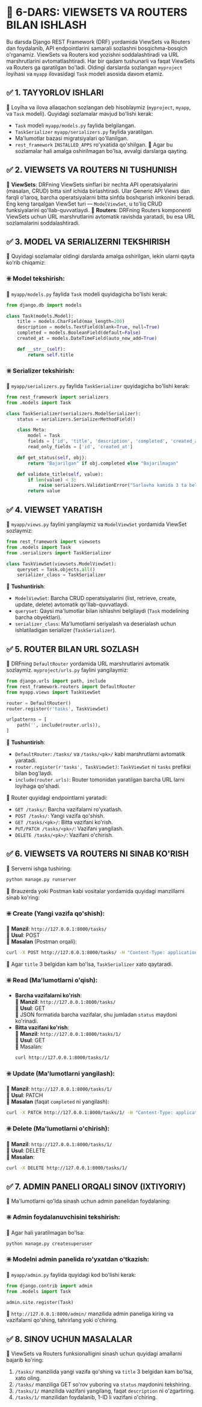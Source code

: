 # 🧩 6-DARS: VIEWSETS VA ROUTERS BILAN ISHLASH

Bu darsda Django REST Framework (DRF) yordamida ViewSets va Routers dan foydalanib, API endpointlarini samarali sozlashni bosqichma-bosqich o'rganamiz. ViewSets va Routers kod yozishni soddalashtiradi va URL marshrutlarini avtomatlashtiradi. Har bir qadam tushunarli va faqat ViewSets va Routers ga qaratilgan bo'ladi. Oldingi darslarda sozlangan `myproject` loyihasi va `myapp` ilovasidagi `Task` modeli asosida davom etamiz.

## ✅ 1. TAYYORLOV ISHLARI
📌 Loyiha va ilova allaqachon sozlangan deb hisoblaymiz (`myproject`, `myapp`, va `Task` modeli). Quyidagi sozlamalar mavjud bo'lishi kerak:
- `Task` modeli `myapp/models.py` faylida belgilangan.
- `TaskSerializer` `myapp/serializers.py` faylida yaratilgan.
- Ma'lumotlar bazasi migratsiyalari qo'llanilgan.
- `rest_framework` `INSTALLED_APPS` ro'yxatida qo'shilgan.
📌 Agar bu sozlamalar hali amalga oshirilmagan bo'lsa, avvalgi darslarga qayting.

## ✅ 2. VIEWSETS VA ROUTERS NI TUSHUNISH
📌 **ViewSets**: DRFning ViewSets sinflari bir nechta API operatsiyalarini (masalan, CRUD) bitta sinf ichida birlashtiradi. Ular Generic API Views dan farqli o'laroq, barcha operatsiyalarni bitta sinfda boshqarish imkonini beradi. Eng keng tarqalgan ViewSet turi — `ModelViewSet`, u to'liq CRUD funksiyalarini qo'llab-quvvatlaydi.
📌 **Routers**: DRFning Routers komponenti ViewSets uchun URL marshrutlarini avtomatik ravishda yaratadi, bu esa URL sozlamalarini soddalashtiradi.

## ✅ 3. MODEL VA SERIALIZERNI TEKSHIRISH
📌 Quyidagi sozlamalar oldingi darslarda amalga oshirilgan, lekin ularni qayta ko'rib chiqamiz:

### ❇️ **Model tekshirish**:
📌 `myapp/models.py` faylida `Task` modeli quyidagicha bo'lishi kerak:
```python
from django.db import models

class Task(models.Model):
    title = models.CharField(max_length=200)
    description = models.TextField(blank=True, null=True)
    completed = models.BooleanField(default=False)
    created_at = models.DateTimeField(auto_now_add=True)

    def __str__(self):
        return self.title
```

### ❇️ **Serializer tekshirish**:
📌 `myapp/serializers.py` faylida `TaskSerializer` quyidagicha bo'lishi kerak:
```python
from rest_framework import serializers
from .models import Task

class TaskSerializer(serializers.ModelSerializer):
    status = serializers.SerializerMethodField()

    class Meta:
        model = Task
        fields = ['id', 'title', 'description', 'completed', 'created_at', 'status']
        read_only_fields = ['id', 'created_at']

    def get_status(self, obj):
        return "Bajarilgan" if obj.completed else "Bajarilmagan"

    def validate_title(self, value):
        if len(value) < 3:
            raise serializers.ValidationError("Sarlavha kamida 3 ta belgidan iborat bo'lishi kerak.")
        return value
```

## ✅ 4. VIEWSET YARATISH
📌 `myapp/views.py` faylini yangilaymiz va `ModelViewSet` yordamida ViewSet sozlaymiz:
```python
from rest_framework import viewsets
from .models import Task
from .serializers import TaskSerializer

class TaskViewSet(viewsets.ModelViewSet):
    queryset = Task.objects.all()
    serializer_class = TaskSerializer
```
📌 **Tushuntirish**:
- `ModelViewSet`: Barcha CRUD operatsiyalarini (list, retrieve, create, update, delete) avtomatik qo'llab-quvvatlaydi.
- `queryset`: Qaysi ma'lumotlar bilan ishlashni belgilaydi (`Task` modelining barcha obyektlari).
- `serializer_class`: Ma'lumotlarni seriyalash va deserialash uchun ishlatiladigan serializer (`TaskSerializer`).

## ✅ 5. ROUTER BILAN URL SOZLASH
📌 DRFning `DefaultRouter` yordamida URL marshrutlarini avtomatik sozlaymiz. `myproject/urls.py` faylini yangilaymiz:
```python
from django.urls import path, include
from rest_framework.routers import DefaultRouter
from myapp.views import TaskViewSet

router = DefaultRouter()
router.register(r'tasks', TaskViewSet)

urlpatterns = [
    path('', include(router.urls)),
]
```
📌 **Tushuntirish**:
- `DefaultRouter`: `/tasks/` va `/tasks/<pk>/` kabi marshrutlarni avtomatik yaratadi.
- `router.register(r'tasks', TaskViewSet)`: `TaskViewSet` ni `tasks` prefiksi bilan bog'laydi.
- `include(router.urls)`: Router tomonidan yaratilgan barcha URL larni loyihaga qo'shadi.

📌 Router quyidagi endpointlarni yaratadi:
- `GET /tasks/`: Barcha vazifalarni ro'yxatlash.
- `POST /tasks/`: Yangi vazifa qo'shish.
- `GET /tasks/<pk>/`: Bitta vazifani ko'rish.
- `PUT/PATCH /tasks/<pk>/`: Vazifani yangilash.
- `DELETE /tasks/<pk>/`: Vazifani o'chirish.

## ✅ 6. VIEWSETS VA ROUTERS NI SINAB KO'RISH
📌 Serverni ishga tushiring:
```bash
python manage.py runserver
```

📌 Brauzerda yoki Postman kabi vositalar yordamida quyidagi manzillarni sinab ko'ring:

### ❇️ **Create (Yangi vazifa qo'shish)**:
📌 **Manzil**: `http://127.0.0.1:8000/tasks/`  
📌 **Usul**: POST  
📌 **Masalan** (Postman orqali):
```bash
curl -X POST http://127.0.0.1:8000/tasks/ -H "Content-Type: application/json" -d '{"title": "Yangi vazifa", "description": "Bu test vazifa", "completed": false}'
```
📌 Agar `title` 3 belgidan kam bo'lsa, `TaskSerializer` xato qaytaradi.

### ❇️ **Read (Ma'lumotlarni o'qish)**:
- **Barcha vazifalarni ko'rish**:  
  📌 **Manzil**: `http://127.0.0.1:8000/tasks/`  
  📌 **Usul**: GET  
  📌 JSON formatida barcha vazifalar, shu jumladan `status` maydoni ko'rinadi.
- **Bitta vazifani ko'rish**:  
  📌 **Manzil**: `http://127.0.0.1:8000/tasks/1/`  
  📌 **Usul**: GET  
  📌 Masalan:
  ```bash
  curl http://127.0.0.1:8000/tasks/1/
  ```

### ❇️ **Update (Ma'lumotlarni yangilash)**:
📌 **Manzil**: `http://127.0.0.1:8000/tasks/1/`  
📌 **Usul**: PATCH  
📌 **Masalan** (faqat `completed` ni yangilash):
```bash
curl -X PATCH http://127.0.0.1:8000/tasks/1/ -H "Content-Type: application/json" -d '{"completed": true}'
```

### ❇️ **Delete (Ma'lumotlarni o'chirish)**:
📌 **Manzil**: `http://127.0.0.1:8000/tasks/1/`  
📌 **Usul**: DELETE  
📌 **Masalan**:
```bash
curl -X DELETE http://127.0.0.1:8000/tasks/1/
```

## ✅ 7. ADMIN PANELI ORQALI SINOV (IXTIYORIY)
📌 Ma'lumotlarni qo'lda sinash uchun admin panelidan foydalaning:

### ❇️ **Admin foydalanuvchisini tekshirish**:
📌 Agar hali yaratilmagan bo'lsa:
```bash
python manage.py createsuperuser
```

### ❇️ **Modelni admin panelida ro'yxatdan o'tkazish**:
📌 `myapp/admin.py` faylida quyidagi kod bo'lishi kerak:
```python
from django.contrib import admin
from .models import Task

admin.site.register(Task)
```

📌 `http://127.0.0.1:8000/admin/` manzilida admin paneliga kiring va vazifalarni qo'shing, tahrirlang yoki o'chiring.

## ✅ 8. SINOV UCHUN MASALALAR
📌 ViewSets va Routers funksionalligini sinash uchun quyidagi amallarni bajarib ko'ring:
1. `/tasks/` manzilida yangi vazifa qo'shing va `title` 3 belgidan kam bo'lsa, xato oling.
2. `/tasks/` manziliga GET so'rov yuboring va `status` maydonini tekshiring.
3. `/tasks/1/` manzilida vazifani yangilang, faqat `description` ni o'zgartiring.
4. `/tasks/1/` manzilidan foydalanib, 1-ID li vazifani o'chiring.

